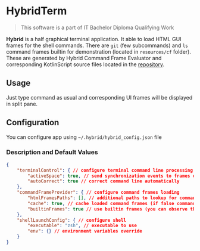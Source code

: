 # HybridTerm
> This software is a part of IT Bachelor Diploma Qualifying Work

**Hybrid** is a half graphical terminal application. It able to load HTML GUI frames for the shell commands.
There are `git` (few subcommands) and `ls` command frames builtin for demonstration (located in `resources/cf` folder).
These are generated by Hybrid Command Frame Evaluator and corresponding KotlinScript source files located in the [repository](https://github.com/lilvadim/hybrid-command-frame-evaluator).

## Usage

Just type command as usual and corresponding UI frames will be displayed in split pane.

## Configuration

You can configure app using `~/.hybrid/hybrid_config.json` file

### Description and Default Values

```json
{
    "terminalControl": { // configure terminal command line processing
        "activeSpace": true, // send synchronization events to frames only when count of words changed
        "autoCorrect": true // correct command line automatically 
    },
    "commandFrameProvider": { // configure command frames loading
        "htmlFramesPaths": [], // additional paths to lookup for command frames
        "cache": true, // cache loaded command frames (if false command frame is being loaded from file every time)
        "builtinFrames": true // use builtin frames (you can observe them in Resources folder of package)
    },
    "shellLaunchConfig": { // configure shell 
        "executable": "zsh", // executable to use 
        "env": {} // environment variables override 
    }
}
```

